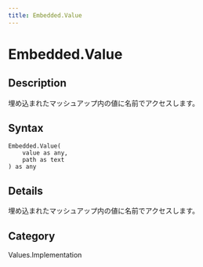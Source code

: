 ```yaml
---
title: Embedded.Value
---
```


# Embedded.Value


## Description

埋め込まれたマッシュアップ内の値に名前でアクセスします。


## Syntax

```powerquery
Embedded.Value(
    value as any,
    path as text
) as any
```


## Details

埋め込まれたマッシュアップ内の値に名前でアクセスします。



## Category
Values.Implementation
